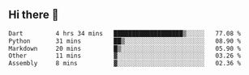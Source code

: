## Hi there 👋
 <!--START_SECTION:waka-->

```txt
Dart         4 hrs 34 mins   ███████████████████▒░░░░░   77.08 %
Python       31 mins         ██▒░░░░░░░░░░░░░░░░░░░░░░   08.90 %
Markdown     20 mins         █▒░░░░░░░░░░░░░░░░░░░░░░░   05.90 %
Other        11 mins         ▓░░░░░░░░░░░░░░░░░░░░░░░░   03.26 %
Assembly     8 mins          ▓░░░░░░░░░░░░░░░░░░░░░░░░   02.36 %
```

<!--END_SECTION:waka-->
